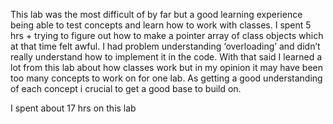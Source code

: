 This lab was the most difficult of by far but a good learning experience being able to test concepts and learn how to work with classes. 
I spent 5 hrs + trying to figure out how to make a pointer array of class objects which at that time felt awful. I had problem 
understanding  ‘overloading’ and didn’t really understand how to implement it in the code. With that said I learned a lot from this 
lab about how classes work but in my opinion it may have been too many concepts to work on 
for one lab. As getting a good understanding of each concept i crucial to get a good base to build on.


I spent about 17 hrs on this lab
